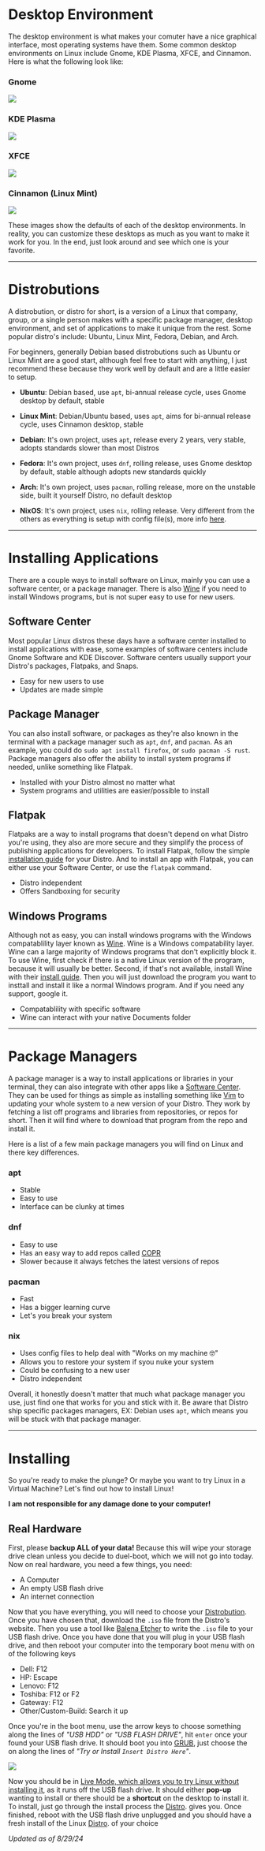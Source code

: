 # Desktop Environment

The desktop environment is what makes your comuter have a nice graphical interface, most operating systems have them. Some common desktop environments on Linux include Gnome, KDE Plasma, XFCE, and Cinnamon. Here is what the following look like:

### Gnome

<img src="assets/howtolinux/gnome.png">

### KDE Plasma

<img src="assets/howtolinux/kde.png">

### XFCE

<img src="assets/howtolinux/xfce.png">

### Cinnamon (Linux Mint)

<img src="assets/howtolinux/cinnamon.png">

These images show the defaults of each of the desktop environments. In reality, you can customize these desktops as much as you want to make it work for you. In the end, just look around and see which one is your favorite.

<hr> <id="distro">

# Distrobutions

A distrobution, or distro for short, is a version of a Linux that company, group, or a single person makes with a specific package manager, desktop environment, and set of applications to make it unique from the rest. Some popular distro's include: Ubuntu, Linux Mint, Fedora, Debian, and Arch.

For beginners, generally Debian based distrobutions such as Ubuntu or Linux Mint are a good start, although feel free to start with anything, I just recommend these because they work well by default and are a little easier to setup.

* **Ubuntu**: Debian based, use `apt`, bi-annual release cycle, uses Gnome desktop by default, stable

* **Linux Mint**: Debian/Ubuntu based, uses `apt`, aims for bi-annual release cycle, uses Cinnamon desktop, stable

* **Debian**: It's own project, uses `apt`, release every 2 years, very stable, adopts standards slower than most Distros

* **Fedora**: It's own project, uses `dnf`, rolling release, uses Gnome desktop by default, stable although adopts new standards quickly

* **Arch**: It's own project, uses `pacman`, rolling release, more on the unstable side, built it yourself Distro, no default desktop

* **NixOS**: It's own project, uses `nix`, rolling release. Very different from the others as everything is setup with config file(s), more info [here](https://github.com/NixOS/nix).

<hr>

# Installing Applications 

There are a couple ways to install software on Linux, mainly you can use a software center, or a package manager. There is also <a href="https://www.winehq.org/">Wine</a> if you need to install Windows programs, but is not super easy to use for new users.

## Software Center

Most popular Linux distros these days have a software center installed to install applications with ease, some examples of software centers include Gnome Software and KDE Discover. Software centers usually support your Distro's packages, Flatpaks, and Snaps.

* Easy for new users to use
* Updates are made simple

## Package Manager

You can also install software, or packages as they're also known in the terminal with a package manager such as `apt`, `dnf`, and `pacman`. As an example, you could do `sudo apt install firefox`, or `sudo pacman -S rust`. Package managers also offer the ability to install system programs if needed, unlike something like Flatpak.

* Installed with your Distro almost no matter what
* System programs and utilities are easier/possible to install

## Flatpak

Flatpaks are a way to install programs that doesn't depend on what Distro you're using, they also are more secure and they simplify the process of publishing applications for developers. To install Flatpak, follow the simple <a href="https://www.flatpak.org/setup/">installation guide</a> for your Distro. And to install an app with Flatpak, you can either use your Software Center, or use the `flatpak` command.

* Distro independent
* Offers Sandboxing for security

## Windows Programs

Although not as easy, you can install windows programs with the Windows compatablility layer known as <a href="https://www.winehq.org/">Wine</a>. Wine is a Windows compatability layer. Wine can a large majority of Windows programs that don't explicitly block it. To use Wine, first check if there is a native Linux version of the program, because it will usually be better. Second, if that's not available, install Wine with their <a href="https://wiki.winehq.org/Download">install guide</a>. Then you will just download the program you want to insttall and install it like a normal Windows program. And if you need any support, google it.

* Compatablility with specific software
* Wine can interact with your native Documents folder

<hr>

# Package Managers

A package manager is a way to install applications or libraries in your terminal, they can also integrate with other apps like a <a href="#software-center">Software Center</a>. They can be used for things as simple as installing something like <a href="https://en.wikipedia.org/wiki/Vim_(text_editor)">Vim</a> to updating your whole system to a new version of your Distro. They work by fetching a list off programs and libraries from repositories, or repos for short. Then it will find where to download that program from the repo and install it.

Here is a list of a few main package managers you will find on Linux and there key differences.

### apt
* Stable
* Easy to use
* Interface can be clunky at times

### dnf
* Easy to use
* Has an easy way to add repos called <a href="https://copr.fedorainfracloud.org/">COPR</a>
* Slower because it always fetches the latest versions of repos

### pacman
* Fast
* Has a bigger learning curve
* Let's you break your system

### nix
* Uses config files to help deal with "Works on my machine 🤓"
* Allows you to restore your system if syou nuke your system
* Could be confusing to a new user
* Distro independent

Overall, it honestly doesn't matter that much what package manager you use, just find one that works for you and stick with it. Be aware that Distro ship specific packages managers, EX: Debian uses `apt`, which means you will be stuck with that package manager.


<hr>

# Installing

So you're ready to make the plunge? Or maybe you want to try Linux in a Virtual Machine? Let's find out how to install Linux!

**I am not responsible for any damage done to your computer!**

## Real Hardware

First, please **backup ALL of your data!** Because this will wipe your storage drive clean unless you decide to duel-boot, which we will not go into today. Now on real hardware, you need a few things, you need:

* A Computer
* An empty USB flash drive
* An internet connection

Now that you have everything, you will need to choose your <a href="#distrobutions">Distrobution</a>. Once you have chosen that, download the `.iso` file from the Distro's website. Then you use a tool like <a href="https://etcher.balena.io/">Balena Etcher</a> to write the `.iso` file to your USB flash drive. Once you have done that you will plug in your USB flash drive, and then reboot your computer into the temporary boot menu with on of the following keys

* Dell: F12
* HP: Escape
* Lenovo: F12
* Toshiba: F12 or F2
* Gateway: F12
* Other/Custom-Build: Search it up

Once you're in the boot menu, use the arrow keys to choose something along the lines of *"USB HDD"* or *"USB FLASH DRIVE"*, hit `enter` once your found your USB flash drive. It should boot you into <a href="https://en.wikipedia.org/wiki/GNU_GRUB">GRUB</a>, just choose the on along the lines of *"Try or Install `Insert Distro Here`"*.

<img src="assets/howtolinux/grub.png">

Now you should be in <u>Live Mode, which allows you to try Linux without installing it</u>, as it runs off the USB flash drive. It should either **pop-up** wanting to install or there should be a **shortcut** on the desktop to install it. To install, just go through the install process the <a href="#distrobutions">Distro</a>. gives you. Once finished, reboot with the USB flash drive unplugged and you should have a fresh install of the Linux <a href="#distrobutions">Distro</a>. of your choice

*Updated as of 8/29/24*